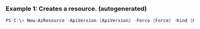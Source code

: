 ### Example 1: Creates a resource. (autogenerated)
```powershell
PS C:\> New-AzResource -ApiVersion {ApiVersion} -Force {Force} -Kind {Kind} -Location westus -Properties {Properties} -ResourceGroupName MyResourceGroup -ResourceName {ResourceName} -ResourceType microsoft.web/sites
```

